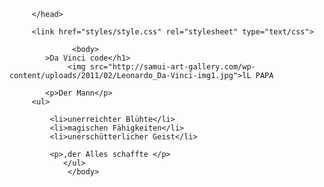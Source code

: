 <html>
         <head>
              <meta charset="utf-8">  
            <title> Da Vinci </title>  
                  
         </head>  
         
         <link href="styles/style.css" rel="stylesheet" type="text/css">   
         
                  <body>
            >Da Vinci code</h1>
                 <img src="http://samui-art-gallery.com/wp-content/uploads/2011/02/Leonardo_Da-Vinci-img1.jpg">lL PAPA

            <p>Der Mann</p>
         <ul>

             <li>unerreichter Blühte</li>
             <li>magischen Fähigkeiten</li>
             <li>unerschütterlicher Geist</li>

             <p>,der Alles schaffte </p>         
                </ul>
                 </body>

</html>
